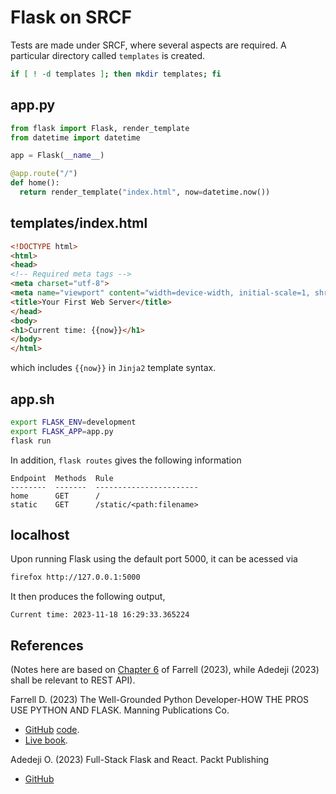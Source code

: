# Flask on SRCF

Tests are made under SRCF, where several aspects are required. A particular directory called `templates` is created.

```bash
if [ ! -d templates ]; then mkdir templates; fi
```

## app.py

```python
from flask import Flask, render_template
from datetime import datetime

app = Flask(__name__)

@app.route("/")
def home():
  return render_template("index.html", now=datetime.now())
```

## templates/index.html

```html
<!DOCTYPE html>
<html>
<head>
<!-- Required meta tags -->
<meta charset="utf-8">
<meta name="viewport" content="width=device-width, initial-scale=1, shrink-to-fit=no">
<title>Your First Web Server</title>
</head>
<body>
<h1>Current time: {{now}}</h1>
</body>
</html>
```

which includes `{{now}}` in `Jinja2` template syntax.

## app.sh

```bash
export FLASK_ENV=development
export FLASK_APP=app.py
flask run
```

In addition, `flask routes` gives the following information

```
Endpoint  Methods  Rule
--------  -------  -----------------------
home      GET      /
static    GET      /static/<path:filename>
```

## localhost

Upon running Flask using the default port 5000, it can be acessed via

```bash
firefox http://127.0.0.1:5000
```

It then produces the following output,

```
Current time: 2023-11-18 16:29:33.365224
```

## References

(Notes here are based on [Chapter 6](c6) of Farrell (2023), while Adedeji (2023) shall be relevant to REST API).

Farrell D. (2023) The Well-Grounded Python Developer-HOW THE PROS USE PYTHON AND FLASK. Manning Publications Co.

- [GitHub](https://github.com/writeson) [code](https://github.com/writeson/the-well-grounded-python-developer).
- [Live book](https://livebook.manning.com/book/the-well-grounded-python-developer/).

Adedeji O. (2023) Full-Stack Flask and React. Packt Publishing

- [GitHub](https://github.com/PacktPublishing/Full-Stack-Flask-and-React)
